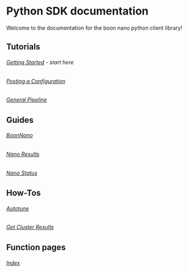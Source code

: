 # Python SDK documentation
Welcome to the documentation for the boon nano python client library!

## Tutorials

###### [Getting Started](./Tutorials/Tutorial_Getting_Started.md) - _start here_
###### [Posting a Configuration](./Tutorials/Tutorial_Posting_a_Configuration.md)
###### [General Pipeline](./Tutorials/Tutorial_The_General_Pipeline.md)

## Guides

###### [BoonNano](./Guides/Guide_BoonNano.md)
###### [Nano Results](./Guides/Guide_Nano_Results.md)
###### [Nano Status](./Guides/Guide_Nano_Status.md)

## How-Tos

###### [Autotune](./How-Tos/How_To_Autotune_Data.md)
###### [Get Cluster Results](./How-Tos/How_To_Generate_Cluster_Results.md)

## Function pages

###### [Index](./Index.md)
